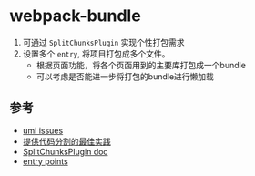 # webpack-bundle

1. 可通过 `SplitChunksPlugin` 实现个性打包需求 
2. 设置多个 `entry`, 将项目打包成多个文件。
   - 根据页面功能，将各个页面用到的主要库打包成一个bundle
   - 可以考虑是否能进一步将打包的bundle进行懒加载

## 参考
- [umi issues](https://github.com/umijs/umi/issues/1015) 
- [提供代码分割的最佳实践](https://github.com/frontend9/fe9-library/issues/242)
- [SplitChunksPlugin doc](https://webpack.js.org/plugins/split-chunks-plugin/)
- [entry points](https://v4.webpack.js.org/guides/output-management/)
